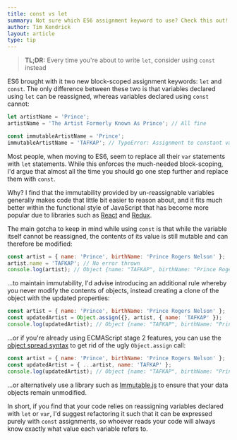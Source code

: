 ```yaml
---
title: const vs let
summary: Not sure which ES6 assignment keyword to use? Check this out!
author: Tim Kendrick
layout: article
type: tip
---
```


> **TL;DR:** Every time you're about to write `let`, consider using `const` instead

ES6 brought with it two new block-scoped assignment keywords: `let` and `const`. The only difference between these two is that variables declared using `let` can be reassigned, whereas variables declared using `const` cannot:

```javascript
let artistName = 'Prince';
artistName = 'The Artist Formerly Known As Prince'; // All fine

const immutableArtistName = 'Prince';
immutableArtistName = 'TAFKAP'; // TypeError: Assignment to constant variable
```

Most people, when moving to ES6, seem to replace all their `var` statements with `let` statements. While this enforces the much-needed block-scoping, I'd argue that almost all the time you should go one step further and replace them with `const`.

Why? I find that the immutability provided by un-reassignable variables generally makes code that little bit easier to reason about, and it fits much better within the functional style of JavaScript that has become more popular due to libraries such as [React](https://facebook.github.io/react/) and [Redux](http://redux.js.org/).

The main gotcha to keep in mind while using `const` is that while the variable itself cannot be reassigned, the contents of its value is still mutable and can therefore be modified:

```javascript
const artist = { name: 'Prince', birthName: 'Prince Rogers Nelson' };
artist.name = 'TAFKAP'; // No error thrown
console.log(artist); // Object {name: "TAFKAP", birthName: "Prince Rogers Nelson"}
```

…to maintain immutability, I'd advise introducing an additional rule whereby you never modify the contents of objects, instead creating a clone of the object with the updated properties:

```javascript
const artist = { name: 'Prince', birthName: 'Prince Rogers Nelson' };
const updatedArtist = Object.assign({}, artist, { name: 'TAFKAP' });
console.log(updatedArtist); // Object {name: "TAFKAP", birthName: "Prince Rogers Nelson"}
```

…or if you're already using ECMAScript stage 2 features, you can use the [object spread syntax](https://github.com/sebmarkbage/ecmascript-rest-spread) to get rid of the ugly `Object.assign` call:

```javascript
const artist = { name: 'Prince', birthName: 'Prince Rogers Nelson' };
const updatedArtist = { ...artist, name: 'TAFKAP' };
console.log(updatedArtist); // Object {name: "TAFKAP", birthName: "Prince Rogers Nelson"}
```

…or alternatively use a library such as [Immutable.js](https://facebook.github.io/immutable-js/) to ensure that your data objects remain unmodified.

In short, if you find that your code relies on reassigning variables declared with `let` or `var`, I'd suggest refactoring it such that it can be expressed purely with `const` assignments, so whoever reads your code will always know exactly what value each variable refers to.
